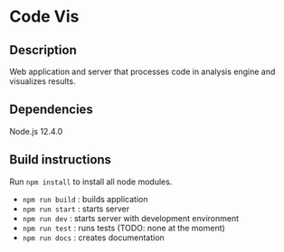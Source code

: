 # Code Vis
## Description
Web application and server that processes code in analysis engine and visualizes results.

## Dependencies
Node.js 12.4.0

## Build instructions
Run `npm install` to install all node modules.

* `npm run build` : builds application
* `npm run start` : starts server
* `npm run dev` : starts server with development environment
* `npm run test` : runs tests (TODO: none at the moment)
* `npm run docs` : creates documentation
